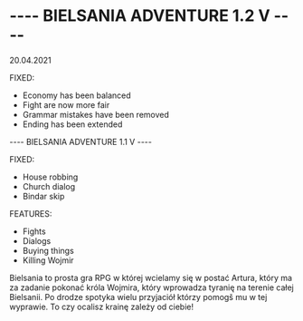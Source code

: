 # ---- BIELSANIA ADVENTURE 1.2 V ----
20.04.2021

FIXED:
- Economy has been balanced
- Fight are now more fair
- Grammar mistakes have been removed
- Ending has been extended

---- BIELSANIA ADVENTURE 1.1 V ----

FIXED:
- House robbing
- Church dialog
- Bindar skip

FEATURES:
- Fights
- Dialogs
- Buying things
- Killing Wojmir

Bielsania to prosta gra RPG w której wcielamy się w postać
Artura, który ma za zadanie pokonać króla Wojmira, który
wprowadza tyranię na terenie całej Bielsanii. Po drodze
spotyka wielu przyjaciół którzy pomogš mu w tej wyprawie.
To czy ocalisz krainę zależy od ciebie!
